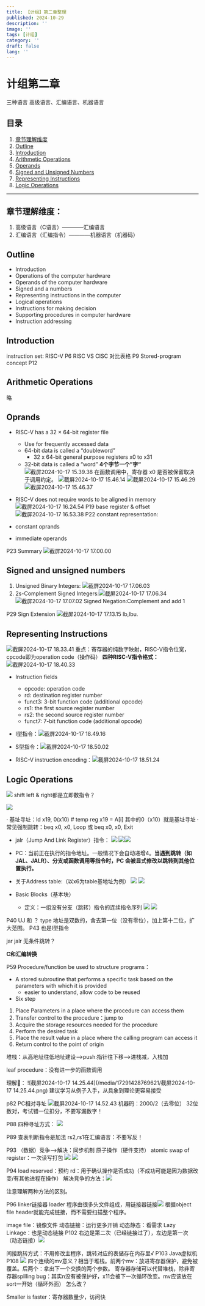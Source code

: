 ```yaml
---
title: 【计组】第二章整理
published: 2024-10-29
description: ''
image: ''
tags: [计组]
category: ''
draft: false 
lang: ''
---
```

# 计组第二章
三种语言 高级语言、汇编语言、机器语言

## 目录
1. [章节理解维度](#章节理解维度)
2. [Outline](#Outline)
3. [Introduction](#Introduction)
4. [Arithmetic Operations](#Arithmetic-Operations)
5. [Operands](#Operands)
6. [Signed and Unsigned Numbers](#Signed-and-Unsigned-Numbers)
7. [Representing Instructions](#Representing-Instructions)
8. [Logic Operations](#Logic-Operations)

---

<a name="章节理解维度"></a>

## 章节理解维度：
1. 高级语言（C语言）————汇编语言
2. 汇编语言（汇编指令）————机器语言（机器码）

<a name="Outline"></a>

## Outline
* Introduction
* Operations of the computer hardware 
* Operands of the computer hardware
* Signed and a numbers
* Representing instructions in the computer
* Logical operations
* Instructions for making decision
* Supporting procedures in computer hardware
* Instruction addressing

<a name="Introduction"></a>

## Introduction
 instruction set: RISC-V
 P6
 RISC VS CISC 对比表格
 P9
 Stored-program concept
 P12 
<a name="Arithmetic Operations"></a>

## Arithmetic Operations
略


<a name="Oprands"></a>

## Oprands
*  RISC-V has a 32 × 64-bit register file
   *  Use for frequently accessed data
   *  64-bit data is called a “doubleword”
       *  32 x 64-bit general purpose registers x0 to x31
   *  32-bit data is called a “word” **4个字节一个”字“**
![截屏2024-10-17 15.39.38](/media/17291428769621/%E6%88%AA%E5%B1%8F2024-10-17%2015.39.38.png)
在函数调用中，寄存器 x0 是否被保留取决于调用约定。
![截屏2024-10-17 15.46.14](/media/17291428769621/%E6%88%AA%E5%B1%8F2024-10-17%2015.46.14.png)
![截屏2024-10-17 15.46.29](/media/17291428769621/%E6%88%AA%E5%B1%8F2024-10-17%2015.46.29.png)
![截屏2024-10-17 15.46.37](/media/17291428769621/%E6%88%AA%E5%B1%8F2024-10-17%2015.46.37.png)

* RISC-V does not require words to be aligned in 
memory
![截屏2024-10-17 16.24.54](/media/17291428769621/%E6%88%AA%E5%B1%8F2024-10-17%2016.24.54.png)
P19
base register & offset
![截屏2024-10-17 16.53.38](/media/17291428769621/%E6%88%AA%E5%B1%8F2024-10-17%2016.53.38.png)
P22 constant representation:
* constant oprands
* immediate operands

P23 Summary
![截屏2024-10-17 17.00.00](/media/17291428769621/%E6%88%AA%E5%B1%8F2024-10-17%2017.00.00.png)

<a name="Signed and unsigned numbers"></a>

## Signed and unsigned numbers
1. Unsigned Binary Integers: ![截屏2024-10-17 17.06.03](/media/17291428769621/%E6%88%AA%E5%B1%8F2024-10-17%2017.06.03.png)
2. 2s-Complement Signed Integers:![截屏2024-10-17 17.06.34](/media/17291428769621/%E6%88%AA%E5%B1%8F2024-10-17%2017.06.34.png)
![截屏2024-10-17 17.07.02](/media/17291428769621/%E6%88%AA%E5%B1%8F2024-10-17%2017.07.02.png)
    Signed Negation:Complement and add 1
    
P29 Sign Extension
![截屏2024-10-17 17.13.15](/media/17291428769621/%E6%88%AA%E5%B1%8F2024-10-17%2017.13.15.png)
lb,lbu.

<a name="Representing Instructions"></a>

## Representing Instructions
![截屏2024-10-17 18.33.41](/media/17291428769621/%E6%88%AA%E5%B1%8F2024-10-17%2018.33.41.png)
重点：寄存器的纯数字映射，RISC-V指令位宽，cpcode即为operation code（操作码）
**四种RISC-V指令格式：**
![截屏2024-10-17 18.40.33](/media/17291428769621/%E6%88%AA%E5%B1%8F2024-10-17%2018.40.33.png)
* Instruction fields
    * opcode: operation code
    * rd: destination register number
    * funct3: 3-bit function code (additional opcode)
    * rs1: the first source register number
    * rs2: the second source register number
    * funct7: 7-bit function code (additional opcode)
    
* I型指令：![截屏2024-10-17 18.49.16](/media/17291428769621/%E6%88%AA%E5%B1%8F2024-10-17%2018.49.16.png)
* S型指令：![截屏2024-10-17 18.50.02](/media/17291428769621/%E6%88%AA%E5%B1%8F2024-10-17%2018.50.02.png)
* RISC-V instruction encoding：![截屏2024-10-17 18.51.24](/media/17291428769621/%E6%88%AA%E5%B1%8F2024-10-17%2018.51.24.png)

<a name="Logic Operations"></a>

## Logic Operations
![](/media/17291428769621/17291649815452.png)
shift left & right都是立即数指令？

![](/media/17291428769621/17297414321545.png)

 · 基址寻址：ld x19, 0(x10) # temp reg x19 = A[i]  其中的0（x10）就是基址寻址
 · 常见强制跳转：beq x0, x0, Loop 或 beq x0, x0, Exit

* jalr（Jump And Link Register）指令：
![](/media/17291428769621/17297537249051.png)
![](/media/17291428769621/17297540362309.png)![](/media/17291428769621/17297542048265.png)
* PC：当前正在执行的指令地址。一般情况下会自动递增4。**当遇到跳转（如 JAL、JALR）、分支或函数调用等指令时，PC 会被显式修改以跳转到其他位置执行。**
* 关于Address table:（以x6为table基地址为例）
![](/media/17291428769621/17297548751023.png)
![](/media/17291428769621/17297548872444.png)

* Basic Blocks（基本块）
    * 定义：一组没有分支（跳转）指令的连续指令序列
    ![](/media/17291428769621/17297573763056.png)
![](/media/17291428769621/17297574004820.png)






P40
UJ 和  ？ type 地址是双数的，舍去第一位（没有零位），加上第十二位，扩大范围。
P43 也是I型指令

jar jalr 无条件跳转？

**C和汇编转换**

P59
Procedure/function be used to structure programs：
* A stored subroutine that performs a specific task based on 
the parameters with which it is provided
    * easier to understand, allow code to be reused
* Six step
1. Place Parameters in a place where the procedure can access 
them
2. Transfer control to the procedure：jump to 
3. Acquire the storage resources needed for the procedure
4. Perform the desired task
5. Place the result value in a place where the calling program can 
access it 
6. Return control to the point of origin



堆栈：从高地址往低地址建设——>push:指针往下移——>进栈减，入栈加

leaf procedure：没有进一步的函数调用

理解🌰：
![截屏2024-10-17 14.25.44](/media/17291428769621/截屏2024-10-17 14.25.44.png)
建议学习从例子入手，从具象到理论更容易接受

p82 PC相对寻址
![截屏2024-10-17 14.52.43](/media/17291428769621/%E6%88%AA%E5%B1%8F2024-10-17%2014.52.43.png)
机器码：2000/2（去零位）
32位数对，考试错一位扣分，不要写漏数字！

P88 四种寻址方式：
![](/media/17291428769621/17295631673679.png)

P89 
查表判断指令是加法
rs2,rs1在汇编语言：不要写反！

P93
（数据）竞争——>解决：同步机制 原子操作（硬件支持）
atomic swap of register：一次读写打包
![](/media/17291428769621/17298416812708.png)
![](/media/17291428769621/17298417167825.png)
     
P94 load reserved：预约
rd：用于确认操作是否成功（不成功可能是因为数据改变/有其他进程在操作）
解决竞争的方法：![](/media/17291428769621/17295645628484.png)

注意理解两种方法的区别。

P96 linker链接器  loader
程序由很多头文件组成，用链接器链接![](/media/17291428769621/17295652222832.png)
根据object file header就能完成链接，而不需要扫描整个程序。

image file：镜像文件
动态链接：运行更多开销
动态静态：看需求
Lazy Linkage：也是动态链接
P102 右边是第二次（已经链接过了），左边是第一次（动态链接）![](/media/17291428769621/17295664311183.png)

间接跳转方式：不用修改主程序，跳转对应的表储存在内存里√
P103 Java虚拟机
P108
![](/media/17291428769621/17295671624850.png)
四个连续的mv意义？相当于堆栈。前两个mv：放进寄存器保护，避免被覆盖。后两个：拿出下一个交换的两个参数。
寄存器存储可以代替堆栈，除非寄存器spilling
bug：其实n没有被保护好，x11会被下一次循环改变。mv应该放在sort一开始（循环外面）
怎么改？

Smaller is faster：寄存器数量少，访问快
